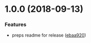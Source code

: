 # 1.0.0 (2018-09-13)


### Features

* preps readme for release ([ebaa920](https://gitlab.com/tdolsen/getenv.ts/commit/ebaa920))
